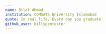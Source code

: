 ```yaml
---
name: Bilal Ahmad
institution: COMSATS University Islamabad
quote: In real life, Every day you graduate
github_user: billypentester
---
```

